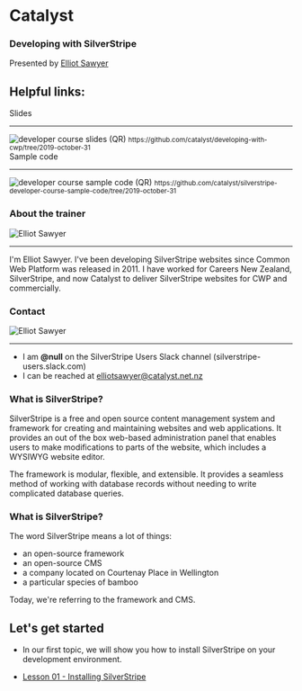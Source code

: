 # Catalyst <!-- .element: class="catalyst-logo" -->
### Developing with SilverStripe
Presented by <!-- .element: class="small-text" --> [Elliot Sawyer](mailto:elliotsawyer@catalyst.net.nz) <!-- .element: class="small-text" -->


## Helpful links:

<div class="container">
<div class="row">
<div class="col-6">
Slides<hr/>
<img src='https://chart.googleapis.com/chart?cht=qr&chl=https%3A%2F%2Fgithub.com%2Fcatalyst%2Fdeveloping-with-cwp%2Ftree%2F2019-october-31&chs=360x360&choe=UTF-8&chld=L|2' rel='nofollow' alt='developer course slides (QR)'>
<small>https://github.com/catalyst/developing-with-cwp/tree/2019-october-31</small>
</div>

<div class="col-6">
Sample code<hr/>
<img src='https://chart.googleapis.com/chart?cht=qr&chl=https%3A%2F%2Fgithub.com%2Fcatalyst%2Fsilverstripe-developer-course-sample-code%2Ftree%2F2019-october-31&chs=360x360&choe=UTF-8&chld=L|2' alt='developer course sample code (QR)'>
<small>https://github.com/catalyst/silverstripe-developer-course-sample-code/tree/2019-october-31</small>
</div>


### About the trainer
<img src="img/elliot-sawyer.jpg" title="Elliot Sawyer" class="w-25 rounded"> <hr/>
I'm Elliot Sawyer. I've been developing SilverStripe websites since Common Web Platform was released in 2011. I have worked for Careers New Zealand, SilverStripe, and now Catalyst to deliver SilverStripe websites for CWP and commercially.


### Contact
<img src="img/elliot-sawyer.jpg" title="Elliot Sawyer" class="w-25 rounded"> <hr/>
* I am **@null** on the SilverStripe Users Slack channel (silverstripe-users.slack.com)
* I can be reached at elliotsawyer@catalyst.net.nz


### What is SilverStripe?
SilverStripe is a free and open source content management system and framework for creating and maintaining websites and web applications. It provides an out of the box web-based administration panel that enables users to make modifications to parts of the website, which includes a WYSIWYG website editor.

The framework is modular, flexible, and extensible. It provides a seamless method of working with database records without needing to write complicated database queries.


### What is SilverStripe?
The word SilverStripe means a lot of things:
* an open-source framework
* an open-source CMS
* a company located on Courtenay Place in Wellington
* a particular species of bamboo

Today, we're referring to the framework and CMS.


## Let's get started
* In our first topic, we will show you how to install SilverStripe on your development environment.

* [Lesson 01 - Installing SilverStripe](01_InstallingCWPSilverStripe.md)